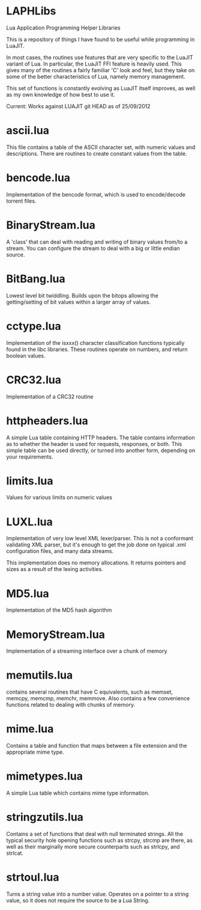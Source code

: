 LAPHLibs
========

Lua Application Programming Helper Libraries

This is a repository of things I have found to be useful
while programming in LuaJIT.  

In most cases, the routines use features that are very specific to the LuaJIT variant of Lua.  In particular, the LuaJIT FFI feature is heavily used.  This gives many of the routines a fairly familiar 'C' look and feel, but they take on some of the better characteristics of Lua, namely memory management.


This set of functions is constantly evolving as LuaJIT itself improves, as well as my own knowledge of how best to use it.

Current: Works against LUAJIT git HEAD as of 25/09/2012


ascii.lua
=========
This file contains a table of the ASCII character set, with numeric values and descriptions.  There are routines to create constant values from the table.

bencode.lua
===========
Implementation of the bencode format, which is used to encode/decode torrent files.

BinaryStream.lua
================
A 'class' that can deal with reading and writing of binary values from/to a stream.  You can configure the stream to deal with a big or little endian source.

BitBang.lua
===========
Lowest level bit twiddling.  Builds upon the bitops
allowing the getting/setting of bit values within a larger
array of values.

cctype.lua
==========
Implementation of the isxxx() character classification functions typically found in the libc libraries.  These routines operate on numbers, and return boolean values.

CRC32.lua
=========
Implementation of a CRC32 routine

httpheaders.lua
===============
A simple Lua table containing HTTP headers.  The table contains information as to whether the header is used for requests, responses, or both.  This simple table can be used directly, or turned into another form, depending on your requirements.

limits.lua
==========
Values for various limits on numeric values

LUXL.lua
========
Implementation of very low level XML lexer/parser.  This is not a conformant validating XML parser, but it's enough to get the job done on typical .xml configuration files, and many data streams.

This implementation does no memory allocations.  It returns pointers and sizes as a result of the lexing activities.

MD5.lua
=======
Implementation of the MD5 hash algorithm

MemoryStream.lua
================
Implementation of a streaming interface over a chunk of memory

memutils.lua 
============
contains several routines that have
C equivalents, such as memset, memcpy, memcmp, memchr, memmove.  Also contains a few convenience functions related to dealing
with chunks of memory.

mime.lua
========
Contains a table and function that maps between a file extension and the appropriate mime type.

mimetypes.lua
=============
A simple Lua table which contains mime type information.

stringzutils.lua
================ 
Contains a set of functions that deal with 
null terminated strings.  All the typical security hole opening
functions such as strcpy, strcmp are there, as well as their 
marginally more secure counterparts such as strlcpy, and strlcat.

strtoul.lua
===========
Turns a string value into a number value.  Operates on a pointer to a string value, so it does not require the source to be a Lua String.


